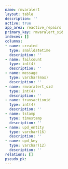 ```yaml
---
name: rmvaralert
layout: table
description: ''
active: true
app_area: reactive_repairs
primary_key: rmvaralert_sid
indexes: []
columns:
- name: created
  type: smalldatetime
  description: ''
- name: failcount
  type: int(4)
  description: ''
- name: message
  type: varchar(max)
  description: ''
- name: rmvaralert_sid
  type: int(4)
  description: ''
- name: transactionid
  type: int(4)
  description: ''
- name: tstamp
  type: timestamp
  description: ''
- name: upd_entity
  type: varchar(16)
  description: ''
- name: upd_key
  type: varchar(12)
  description: ''
relations: []
pseudo_pk: 
---
```


